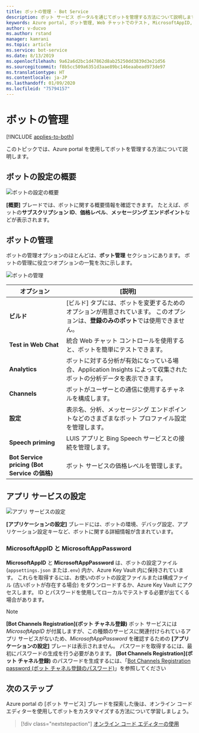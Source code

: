 ```yaml
---
title: ボットの管理 - Bot Service
description: ボット サービス ポータルを通じてボットを管理する方法について説明します。
keywords: Azure portal, ボット管理, Web チャットでのテスト, MicrosoftAppID, MicrosoftAppPassword, アプリケーション設定
author: v-ducvo
ms.author: rstand
manager: kamrani
ms.topic: article
ms.service: bot-service
ms.date: 8/13/2019
ms.openlocfilehash: 9a62a6d2bc1d47862d8ab25250dd3839d3e21d56
ms.sourcegitcommit: f8b5cc509a6351d3aae89bc146eaabead973de97
ms.translationtype: HT
ms.contentlocale: ja-JP
ms.lasthandoff: 01/09/2020
ms.locfileid: "75794157"
---
```

# <a name="manage-a-bot"></a>ボットの管理

[!INCLUDE [applies-to-both](includes/applies-to-both.md)]

このトピックでは、Azure portal を使用してボットを管理する方法について説明します。

## <a name="bot-settings-overview"></a>ボットの設定の概要

![ボットの設定の概要](~/media/azure-manage-a-bot/overview.png)

**[概要]** ブレードでは、ボットに関する概要情報を確認できます。 たとえば、ボットの**サブスクリプション ID**、**価格レベル**、**メッセージング エンドポイント**などが表示されます。

## <a name="bot-management"></a>ボットの管理

 ボットの管理オプションのほとんどは、**ボット管理** セクションにあります。 ボットの管理に役立つオプションの一覧を次に示します。

![ボットの管理](~/media/azure-manage-a-bot/bot-management.png)

| オプション |  [説明] |
| ---- | ---- |
| **ビルド** | [ビルド] タブには、ボットを変更するためのオプションが用意されています。 このオプションは、**登録のみのボット**では使用できません。 |
| **Test in Web Chat** | 統合 Web チャット コントロールを使用すると、ボットを簡単にテストできます。 |
| **Analytics** | ボットに対する分析が有効になっている場合、Application Insights によって収集されたボットの分析データを表示できます。 |
| **Channels** | ボットがユーザーとの通信に使用するチャネルを構成します。 |
| **設定** | 表示名、分析、メッセージング エンドポイントなどのさまざまなボット プロファイル設定を管理します。 |
| **Speech priming** | LUIS アプリと Bing Speech サービスとの接続を管理します。 |
| **Bot Service pricing (Bot Service の価格)** | ボット サービスの価格レベルを管理します。 |

## <a name="app-service-settings"></a>アプリ サービスの設定

![アプリ サービスの設定](~/media/azure-manage-a-bot/app-service-settings.png)

**[アプリケーションの設定]** ブレードには、ボットの環境、デバッグ設定、アプリケーション設定キーなど、ボットに関する詳細情報が含まれています。

### <a name="microsoftappid-and-microsoftapppassword"></a>MicrosoftAppID と MicrosoftAppPassword

**MicrosoftAppID** と **MicrosoftAppPassword** は、ボットの設定ファイル (`appsettings.json` または`.env`) 内か、Azure Key Vault 内に保持されています。 これらを取得するには、お使いのボットの設定ファイルまたは構成ファイル (古いボットが存在する場合) をダウンロードするか、Azure Key Vault にアクセスします。 ID とパスワードを使用してローカルでテストする必要が出てくる場合があります。

> [!NOTE]
> **[Bot Channels Registration]\(ボット チャネル登録\)** ボット サービスには *MicrosoftAppID* が付属しますが、この種類のサービスに関連付けられているアプリ サービスがないため、*MicrosoftAppPassword* を確認するための **[アプリケーションの設定]** ブレードは表示されません。 パスワードを取得するには、最初にパスワードの生成を行う必要があります。 **[Bot Channels Registration]\(ボット チャネル登録\)** のパスワードを生成するには、「[Bot Channels Registration password (ボット チャネル登録のパスワード)](bot-service-quickstart-registration.md#get-registration-password)」を参照してください

## <a name="next-steps"></a>次のステップ
Azure portal の [ボット サービス] ブレードを探索した後は、オンライン コード エディターを使用してボットをカスタマイズする方法について学習しましょう。
> [!div class="nextstepaction"]
> [オンライン コード エディターの使用](bot-service-build-online-code-editor.md)
